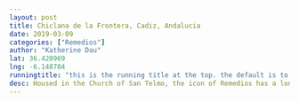 ```yaml
---
layout: post
title: Chiclana de la Frontera, Cadiz, Andalucia
date: 2019-03-09
categories: ["Remedios"]
author: "Katherine Dau"
lat: 36.420969
lng: -6.148704
runningtitle: "this is the running title at the top. the default is to display the site title, so to activate the running title you will need to uncomment in the post.html layout"
desc: Housed in the Church of San Telmo, the icon of Remedios has a long history in Chiclana de la Frontera.
---
```


